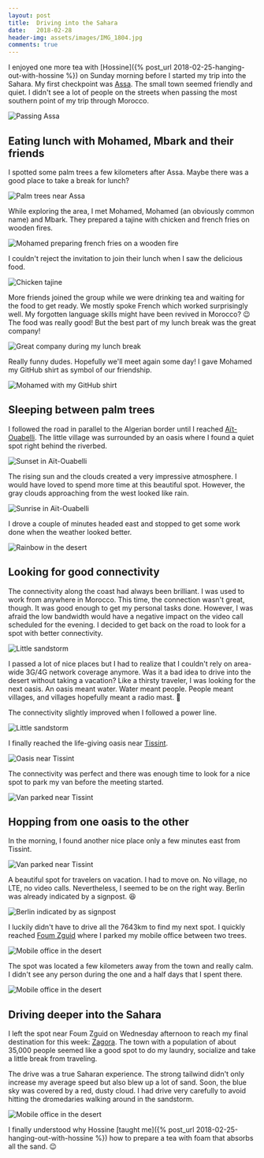 ```yaml
---
layout: post
title:  Driving into the Sahara
date:   2018-02-28
header-img: assets/images/IMG_1804.jpg
comments: true
---
```


I enjoyed one more tea with [Hossine]({% post_url 2018-02-25-hanging-out-with-hossine %}) on Sunday morning before I started my trip into the Sahara. My first checkpoint was [Assa](https://www.google.co.ma/maps/place/Assa/). The small town seemed friendly and quiet. I didn't see a lot of people on the streets when passing the most southern point of my trip through Morocco.

![Passing Assa](/assets/images/IMG_1702.jpg)

## Eating lunch with Mohamed, Mbark and their friends

I spotted some palm trees a few kilometers after Assa. Maybe there was a good place to take a break for lunch?

![Palm trees near Assa](/assets/images/IMG_1704.jpg)

While exploring the area, I met Mohamed, Mohamed (an obviously common name) and Mbark. They prepared a tajine with chicken and french fries on wooden fires.

![Mohamed preparing french fries on a wooden fire](/assets/images/IMG_1707.jpg)

I couldn't reject the invitation to join their lunch when I saw the delicious food.

![Chicken tajine](/assets/images/IMG_1708.jpg)

More friends joined the group while we were drinking tea and waiting for the food to get ready. We mostly spoke French which worked surprisingly well. My forgotten language skills might have been revived in Morocco? :wink:
The food was really good! But the best part of my lunch break was the great company!

![Great company during my lunch break](/assets/images/IMG_1710.jpg)

Really funny dudes. Hopefully we'll meet again some day! I gave Mohamed my GitHub shirt as symbol of our friendship.

![Mohamed with my GitHub shirt](/assets/images/IMG_1712.jpg)

## Sleeping between palm trees

I followed the road in parallel to the Algerian border until I reached [Aït-Ouabelli](https://www.google.co.ma/maps/place/Aït-Ouabelli/). The little village was surrounded by an oasis where I found a quiet spot right behind the riverbed.

![Sunset in Aït-Ouabelli](/assets/images/IMG_1721.jpg)

The rising sun and the clouds created a very impressive atmosphere. I would have loved to spend more time at this beautiful spot. However, the gray clouds approaching from the west looked like rain.

![Sunrise in Aït-Ouabelli](/assets/images/IMG_1727.jpg)

I drove a couple of minutes headed east and stopped to get some work done when the weather looked better.

![Rainbow in the desert](/assets/images/IMG_1735.jpg)

## Looking for good connectivity

The connectivity along the coast had always been brilliant. I was used to work from anywhere in Morocco. This time, the connection wasn't great, though. It was good enough to get my personal tasks done. However, I was afraid the low bandwidth would have a negative impact on the video call scheduled for the evening. I decided to get back on the road to look for a spot with better connectivity.

![Little sandstorm](/assets/images/IMG_1738.jpg)

I passed a lot of nice places but I had to realize that I couldn't rely on area-wide 3G/4G network coverage anymore. Was it a bad idea to drive into the desert without taking a vacation? Like a thirsty traveler, I was looking for the next oasis. An oasis meant water. Water meant people. People meant villages, and villages hopefully meant a radio mast. :pray:

The connectivity slightly improved when I followed a power line.

![Little sandstorm](/assets/images/IMG_1739.jpg)

I finally reached the life-giving oasis near [Tissint](https://www.google.co.ma/maps/place/Tissint/).

![Oasis near Tissint](/assets/images/IMG_1741.jpg)

The connectivity was perfect and there was enough time to look for a nice spot to park my van before the meeting started.

![Van parked near Tissint](/assets/images/IMG_1745.jpg)

## Hopping from one oasis to the other

In the morning, I found another nice place only a few minutes east from Tissint.

![Van parked near Tissint](/assets/images/IMG_1749.jpg)

A beautiful spot for travelers on vacation. I had to move on. No village, no LTE, no video calls. Nevertheless, I seemed to be on the right way. Berlin was already indicated by a signpost. :laughing:

![Berlin indicated by as signpost](/assets/images/IMG_1750.jpg)

I luckily didn't have to drive all the 7643km to find my next spot. I quickly reached [Foum Zguid](https://www.google.co.ma/maps/place/Foum+Zguid/) where I parked my mobile office between two trees.

![Mobile office in the desert](/assets/images/IMG_1761.jpg)

The spot was located a few kilometers away from the town and really calm. I didn't see any person during the one and a half days that I spent there.

![Mobile office in the desert](/assets/images/IMG_1778.jpg)

## Driving deeper into the Sahara

I left the spot near Foum Zguid on Wednesday afternoon to reach my final destination for this week: [Zagora](https://www.google.co.ma/maps/place/Zagora/). The town with a population of about 35,000 people seemed like a good spot to do my laundry, socialize and take a little break from traveling.

The drive was a true Saharan experience. The strong tailwind didn't only increase my average speed but also blew up a lot of sand. Soon, the blue sky was covered by a red, dusty cloud. I had drive very carefully to avoid hitting the dromedaries walking around in the sandstorm.

![Mobile office in the desert](/assets/images/IMG_1804.jpg)

I finally understood why Hossine [taught me]({% post_url 2018-02-25-hanging-out-with-hossine %}) how to prepare a tea with foam that absorbs all the sand. :wink:
